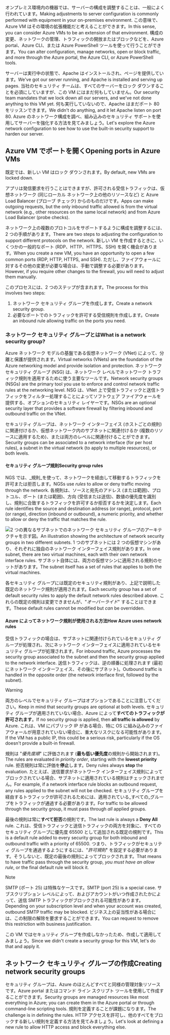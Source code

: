 <span data-ttu-id="d6f0a-101">オンプレミス環境内の機器では、サーバーの構成を調整することは、一般によく行われています。</span><span class="sxs-lookup"><span data-stu-id="d6f0a-101">Making adjustments to server configuration is commonly performed with equipment in your on-premises environment.</span></span> <span data-ttu-id="d6f0a-102">この意味で、Azure VM はその環境の拡張機能だと考えることができます。</span><span class="sxs-lookup"><span data-stu-id="d6f0a-102">In this sense, you can consider Azure VMs to be an extension of that environment.</span></span> <span data-ttu-id="d6f0a-103">構成の変更、ネットワークの管理、トラフィックの開放またはブロックなどを、Azure portal、Azure CLI、または Azure PowerShell ツールを使って行うことができます。</span><span class="sxs-lookup"><span data-stu-id="d6f0a-103">You can alter configuration, manage networks, open or block traffic, and more through the Azure portal, the Azure CLI, or Azure PowerShell tools.</span></span>

<span data-ttu-id="d6f0a-104">サーバーは実行中の状態で、Apache はインストールされ、ページを提供しています。</span><span class="sxs-lookup"><span data-stu-id="d6f0a-104">We've got our server running, and Apache is installed and serving up pages.</span></span> <span data-ttu-id="d6f0a-105">当社のセキュリティ チームは、すべてのサーバーをロック ダウンすることを必須にしていますが、この VM にはまだ何もしていません。</span><span class="sxs-lookup"><span data-stu-id="d6f0a-105">Our security team mandates that we lock down all our servers, and we've not done anything to this VM yet.</span></span> <span data-ttu-id="d6f0a-106">何も実行していないので、Apache はまだポート 80 をリッスンできます。</span><span class="sxs-lookup"><span data-stu-id="d6f0a-106">We didn't do anything, and it let Apache listen on port 80.</span></span> <span data-ttu-id="d6f0a-107">Azure のネットワーク構成を調べ、組み込みのセキュリティ サポートを使用してサーバーを強化する方法を見てみましょう。</span><span class="sxs-lookup"><span data-stu-id="d6f0a-107">Let's explore the Azure network configuration to see how to use the built-in security support to harden our server.</span></span>

## <a name="opening-ports-in-azure-vms"></a><span data-ttu-id="d6f0a-108">Azure VM でポートを開く</span><span class="sxs-lookup"><span data-stu-id="d6f0a-108">Opening ports in Azure VMs</span></span>

<span data-ttu-id="d6f0a-109">既定では、新しい VM はロック ダウンされます。</span><span class="sxs-lookup"><span data-stu-id="d6f0a-109">By default, new VMs are locked down.</span></span> 

<span data-ttu-id="d6f0a-110">アプリは発信要求を行うことはできますが、許可される受信トラフィックは、仮想ネットワーク (同じローカル ネットワーク上の他のリソースなど) と Azure Load Balancer (プローブ チェック) からのものだけです。</span><span class="sxs-lookup"><span data-stu-id="d6f0a-110">Apps can make outgoing requests, but the only inbound traffic allowed is from the virtual network (e.g., other resources on the same local network) and from Azure Load Balancer (probe checks).</span></span>

<span data-ttu-id="d6f0a-111">ネットワーク上の複数のプロトコルをサポートするように構成を調整するには、2 つの手順があります。</span><span class="sxs-lookup"><span data-stu-id="d6f0a-111">There are two steps to adjusting the configuration to support different protocols on the network.</span></span> <span data-ttu-id="d6f0a-112">新しい VM を作成するときに、いくつかの一般的なポート (RDP、HTTP、HTTPS、SSH) を開く機会があります。</span><span class="sxs-lookup"><span data-stu-id="d6f0a-112">When you create a new VM, you have an opportunity to open a few common ports (RDP, HTTP, HTTPS, and SSH).</span></span> <span data-ttu-id="d6f0a-113">ただし、ファイアウォールに対するその他の変更が必要な場合は、手動で調整する必要があります。</span><span class="sxs-lookup"><span data-stu-id="d6f0a-113">However, if you require other changes to the firewall, you will need to adjust them manually.</span></span>

<span data-ttu-id="d6f0a-114">このプロセスには、2 つのステップが含まれます。</span><span class="sxs-lookup"><span data-stu-id="d6f0a-114">The process for this involves two steps:</span></span>

1. <span data-ttu-id="d6f0a-115">ネットワーク セキュリティ グループを作成します。</span><span class="sxs-lookup"><span data-stu-id="d6f0a-115">Create a network security group.</span></span>
2. <span data-ttu-id="d6f0a-116">必要なポートでのトラフィックを許可する受信規則を作成します。</span><span class="sxs-lookup"><span data-stu-id="d6f0a-116">Create an inbound rule allowing traffic on the ports you need.</span></span>

### <a name="what-is-a-network-security-group"></a><span data-ttu-id="d6f0a-117">ネットワーク セキュリティ グループとは</span><span class="sxs-lookup"><span data-stu-id="d6f0a-117">What is a network security group?</span></span>

<span data-ttu-id="d6f0a-118">Azure ネットワーク モデルの基盤である仮想ネットワーク (VNet) によって、分離と保護が提供されます。</span><span class="sxs-lookup"><span data-stu-id="d6f0a-118">Virtual networks (VNets) are the foundation of the Azure networking model and provide isolation and protection.</span></span> <span data-ttu-id="d6f0a-119">ネットワーク セキュリティ グループ (NSG) は、ネットワーク レベルでネットワーク トラフィック規則を適用するために使う主要なツールです。</span><span class="sxs-lookup"><span data-stu-id="d6f0a-119">Network security groups (NSGs) are the primary tool you use to enforce and control network traffic rules at the networking level.</span></span> <span data-ttu-id="d6f0a-120">NSG は、VNet 上で受信トラフィックと送信トラフィックをフィルター処理することによってソフトウェア ファイアウォールを提供する、オプションのセキュリティ レイヤーです。</span><span class="sxs-lookup"><span data-stu-id="d6f0a-120">NSGs are an optional security layer that provides a software firewall by filtering inbound and outbound traffic on the VNet.</span></span> 

<span data-ttu-id="d6f0a-121">セキュリティ グループは、ネットワーク インターフェイス (ホストごとの規則) に関連付けるか、仮想ネットワーク内のサブネットに関連付けるか (複数のリソースに適用するため)、または両方のレベルに関連付けることができます。</span><span class="sxs-lookup"><span data-stu-id="d6f0a-121">Security groups can be associated to a network interface (for per host rules), a subnet in the virtual network (to apply to multiple resources), or both levels.</span></span> 

#### <a name="security-group-rules"></a><span data-ttu-id="d6f0a-122">セキュリティ グループ規則</span><span class="sxs-lookup"><span data-stu-id="d6f0a-122">Security group rules</span></span>

<span data-ttu-id="d6f0a-123">NGS では、_規則_を使って、ネットワークを経由して移動するトラフィックを許可または拒否します。</span><span class="sxs-lookup"><span data-stu-id="d6f0a-123">NGSs use _rules_ to allow or deny traffic moving through the network.</span></span> <span data-ttu-id="d6f0a-124">各規則は、ソースと宛先のアドレス (または範囲)、プロトコル、ポート (または範囲)、方向 (受信または送信)、数値の優先度を識別し、規則に合致するトラフィックを許可するか拒否するかを決定します。</span><span class="sxs-lookup"><span data-stu-id="d6f0a-124">Each rule identifies the source and destination address (or range), protocol, port (or range), direction (inbound or outbound), a numeric priority, and whether to allow or deny the traffic that matches the rule.</span></span>

![<span data-ttu-id="d6f0a-125">2 つの異なるサブネットでのネットワーク セキュリティ グループのアーキテクチャを示す図。</span><span class="sxs-lookup"><span data-stu-id="d6f0a-125">An illustration showing the architecture of network security groups in two different subnets.</span></span> <span data-ttu-id="d6f0a-126">1 つのサブネットには 2 つの仮想マシンがあり、それぞれに独自のネットワーク インターフェイス規則があります。</span><span class="sxs-lookup"><span data-stu-id="d6f0a-126">In one subnet, there are two virtual machines, each with their own network interface rules.</span></span>  <span data-ttu-id="d6f0a-127">サブネット自体には、両方の仮想マシンに適用される規則のセットがあります。</span><span class="sxs-lookup"><span data-stu-id="d6f0a-127">The subnet itself has a set of rules that applies to both the virtual machines.</span></span> ](../media/7-nsg-rules.png)

<span data-ttu-id="d6f0a-128">各セキュリティ グループには既定のセキュリティ規則があり、上記で説明した既定のネットワーク規則が適用されます。</span><span class="sxs-lookup"><span data-stu-id="d6f0a-128">Each security group has a set of default security rules to apply the default network rules described above.</span></span> <span data-ttu-id="d6f0a-129">これらの既定の規則は変更できませんが、"_オーバーライド_" することはできます。</span><span class="sxs-lookup"><span data-stu-id="d6f0a-129">These default rules cannot be modified but _can_ be overridden.</span></span>

#### <a name="how-azure-uses-network-rules"></a><span data-ttu-id="d6f0a-130">Azure によってネットワーク規則が使用される方法</span><span class="sxs-lookup"><span data-stu-id="d6f0a-130">How Azure uses network rules</span></span>

<span data-ttu-id="d6f0a-131">受信トラフィックの場合は、サブネットに関連付けられているセキュリティ グループが処理され、次にネットワーク インターフェイスに適用されているセキュリティ グループが処理されます。</span><span class="sxs-lookup"><span data-stu-id="d6f0a-131">For inbound traffic, Azure processes the security group associated to the subnet and then the security group applied to the network interface.</span></span> <span data-ttu-id="d6f0a-132">送信トラフィックは、逆の順番に処理されます (最初にネットワーク インターフェイス、その後にサブネット)。</span><span class="sxs-lookup"><span data-stu-id="d6f0a-132">Outbound traffic is handled in the opposite order (the network interface first, followed by the subnet).</span></span>

> [!WARNING]  
> <span data-ttu-id="d6f0a-133">両方のレベルでセキュリティ グループはオプションであることに注意してください。</span><span class="sxs-lookup"><span data-stu-id="d6f0a-133">Keep in mind that security groups are optional at both levels.</span></span> <span data-ttu-id="d6f0a-134">セキュリティ グループが適用されていない場合、Azure によって**すべてのトラフィックが許可されます**。</span><span class="sxs-lookup"><span data-stu-id="d6f0a-134">If no security group is applied, then **all traffic is allowed** by Azure.</span></span> <span data-ttu-id="d6f0a-135">これは、VM にパブリック IP がある場合、特に OS に組み込みのファイアウォールが用意されていない場合に、重大なリスクになる可能性があります。</span><span class="sxs-lookup"><span data-stu-id="d6f0a-135">If the VM has a public IP, this could be a serious risk, particularly if the OS doesn't provide a built-in firewall.</span></span>

<span data-ttu-id="d6f0a-136">規則は "_優先度順_" に評価されます (**最も低い優先度**の規則から開始されます)。</span><span class="sxs-lookup"><span data-stu-id="d6f0a-136">The rules are evaluated in _priority order_, starting with the **lowest priority** rule.</span></span> <span data-ttu-id="d6f0a-137">拒否規則は常に評価を**停止**します。</span><span class="sxs-lookup"><span data-stu-id="d6f0a-137">Deny rules always **stop** the evaluation.</span></span> <span data-ttu-id="d6f0a-138">たとえば、送信要求がネットワーク インターフェイス規則によってブロックされている場合、サブネットに適用されている規則はチェックされません。</span><span class="sxs-lookup"><span data-stu-id="d6f0a-138">For example, if a network interface rule blocks an outbound request, any rules applied to the subnet will not be checked.</span></span> <span data-ttu-id="d6f0a-139">セキュリティ グループを経由するトラフィックが許可されるためには、適用されている_すべての_グループをトラフィックが通過する必要があります。</span><span class="sxs-lookup"><span data-stu-id="d6f0a-139">For traffic to be allowed through the security group, it must pass through _all_ applied groups.</span></span>

<span data-ttu-id="d6f0a-140">最後の規則は常に**すべて拒否**の規則です。</span><span class="sxs-lookup"><span data-stu-id="d6f0a-140">The last rule is always a **Deny All** rule.</span></span> <span data-ttu-id="d6f0a-141">これは、受信トラフィックと送信トラフィックの両方を対象に、すべてのセキュリティ グループに優先度 65500 として追加される既定の規則です。</span><span class="sxs-lookup"><span data-stu-id="d6f0a-141">This is a default rule added to every security group for both inbound and outbound traffic with a priority of 65500.</span></span> <span data-ttu-id="d6f0a-142">つまり、トラフィックがセキュリティ グループを通過するようにするには、"_許可規則_" を設定する必要があります。そうしないと、既定の最後の規則によってブロックされます。</span><span class="sxs-lookup"><span data-stu-id="d6f0a-142">That means to have traffic pass through the security group, _you must have an allow rule_, or the final default rule will block it.</span></span>

> [!NOTE]  
> <span data-ttu-id="d6f0a-143">SMTP (ポート 25) は特殊なケースです。</span><span class="sxs-lookup"><span data-stu-id="d6f0a-143">SMTP (port 25) is a special case.</span></span> <span data-ttu-id="d6f0a-144">サブスクリプション レベルによって、およびアカウントがいつ作成されたかによって、送信 SMTP トラフィックがブロックされる可能性があります。</span><span class="sxs-lookup"><span data-stu-id="d6f0a-144">Depending on your subscription level and when your account was created, outbound SMTP traffic may be blocked.</span></span> <span data-ttu-id="d6f0a-145">ビジネス上の妥当性がある場合には、この制限の解除を要求することができます。</span><span class="sxs-lookup"><span data-stu-id="d6f0a-145">You can request to remove this restriction with business justification.</span></span>

<span data-ttu-id="d6f0a-146">この VM ではセキュリティ グループを作成しなかったため、作成して適用してみましょう。</span><span class="sxs-lookup"><span data-stu-id="d6f0a-146">Since we didn't create a security group for this VM, let's do that and apply it.</span></span>

## <a name="creating-network-security-groups"></a><span data-ttu-id="d6f0a-147">ネットワーク セキュリティ グループの作成</span><span class="sxs-lookup"><span data-stu-id="d6f0a-147">Creating network security groups</span></span>

<span data-ttu-id="d6f0a-148">セキュリティ グループは、Azure のほとんどすべてと同様の管理対象リソースです。Azure portal またはコマンド ライン スクリプト ツールを使用して作成することができます。</span><span class="sxs-lookup"><span data-stu-id="d6f0a-148">Security groups are managed resources like most everything in Azure; you can create them in the Azure portal or through command-line scripting tools.</span></span> <span data-ttu-id="d6f0a-149">規則を定義することが課題になります。</span><span class="sxs-lookup"><span data-stu-id="d6f0a-149">The challenge is in defining the rules.</span></span> <span data-ttu-id="d6f0a-150">HTTP アクセスを許可し、他のすべてをブロックする新しい規則を定義する方法を見てみましょう。</span><span class="sxs-lookup"><span data-stu-id="d6f0a-150">Let's look at defining a new rule to allow HTTP access and block everything else.</span></span>